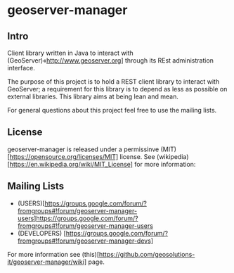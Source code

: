 # geoserver-manager

## Intro
Client library written in Java to interact with (GeoServer)«http://www.geoserver.org] through its REst administration interface.

The purpose of this project is to hold a REST client library to interact with GeoServer; a requirement for this library is to depend as less as possible on external libraries. This library aims at being lean and mean.

For general questions about this project feel free to use the mailing lists.

## License

geoserver-manager is released under a permissinve (MIT)[https://opensource.org/licenses/MIT] license. See (wikipedia)[https://en.wikipedia.org/wiki/MIT_License] for more information:


## Mailing Lists

 * (USERS)[https://groups.google.com/forum/?fromgroups#!forum/geoserver-manager-users]https://groups.google.com/forum/?fromgroups#!forum/geoserver-manager-users
 * (DEVELOPERS) [https://groups.google.com/forum/?fromgroups#!forum/geoserver-manager-devs]

For more information see (this)[https://github.com/geosolutions-it/geoserver-manager/wiki] page.


